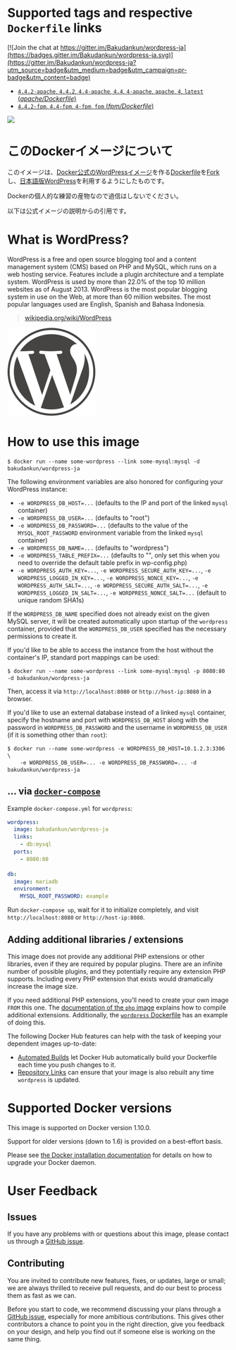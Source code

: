 # Supported tags and respective `Dockerfile` links

[![Join the chat at https://gitter.im/Bakudankun/wordpress-ja](https://badges.gitter.im/Bakudankun/wordpress-ja.svg)](https://gitter.im/Bakudankun/wordpress-ja?utm_source=badge&utm_medium=badge&utm_campaign=pr-badge&utm_content=badge)

-	[`4.4.2-apache`, `4.4.2`, `4.4-apache`, `4.4`, `4-apache`, `apache`, `4`, `latest` (*apache/Dockerfile*)](https://github.com/Bakudankun/wordpress-ja/blob/master/apache/Dockerfile)
-	[`4.4.2-fpm`, `4.4-fpm`, `4-fpm`, `fpm` (*fpm/Dockerfile*)](https://github.com/Bakudankun/wordpress-ja/blob/master/fpm/Dockerfile)

[![](https://badge.imagelayers.io/bakudankun/wordpress-ja:latest.svg)](https://imagelayers.io/?images=bakudankun/wordpress-ja:4.4.2-apache,bakudankun/wordpress-ja:4.4.2-fpm)

# このDockerイメージについて

このイメージは、[Docker公式のWordPressイメージ](https://hub.docker.com/_/wordpress/)を作る[Dockerfile](https://github.com/docker-library/wordpress)を[Fork](https://github.com/Bakudankun/wordpress-ja)し、[日本語版WordPress](https://ja.wordpress.org/)を利用するようにしたものです。

Dockerの個人的な練習の産物なので過信はしないでください。

以下は公式イメージの説明からの引用です。

# What is WordPress?

WordPress is a free and open source blogging tool and a content management system (CMS) based on PHP and MySQL, which runs on a web hosting service. Features include a plugin architecture and a template system. WordPress is used by more than 22.0% of the top 10 million websites as of August 2013. WordPress is the most popular blogging system in use on the Web, at more than 60 million websites. The most popular languages used are English, Spanish and Bahasa Indonesia.

> [wikipedia.org/wiki/WordPress](https://en.wikipedia.org/wiki/WordPress)

![logo](https://raw.githubusercontent.com/docker-library/docs/01c12653951b2fe592c1f93a13b4e289ada0e3a1/wordpress/logo.png)

# How to use this image

```console
$ docker run --name some-wordpress --link some-mysql:mysql -d bakudankun/wordpress-ja
```

The following environment variables are also honored for configuring your WordPress instance:

-	`-e WORDPRESS_DB_HOST=...` (defaults to the IP and port of the linked `mysql` container)
-	`-e WORDPRESS_DB_USER=...` (defaults to "root")
-	`-e WORDPRESS_DB_PASSWORD=...` (defaults to the value of the `MYSQL_ROOT_PASSWORD` environment variable from the linked `mysql` container)
-	`-e WORDPRESS_DB_NAME=...` (defaults to "wordpress")
-	`-e WORDPRESS_TABLE_PREFIX=...` (defaults to "", only set this when you need to override the default table prefix in wp-config.php)
-	`-e WORDPRESS_AUTH_KEY=...`, `-e WORDPRESS_SECURE_AUTH_KEY=...`, `-e WORDPRESS_LOGGED_IN_KEY=...`, `-e WORDPRESS_NONCE_KEY=...`, `-e WORDPRESS_AUTH_SALT=...`, `-e WORDPRESS_SECURE_AUTH_SALT=...`, `-e WORDPRESS_LOGGED_IN_SALT=...`, `-e WORDPRESS_NONCE_SALT=...` (default to unique random SHA1s)

If the `WORDPRESS_DB_NAME` specified does not already exist on the given MySQL server, it will be created automatically upon startup of the `wordpress` container, provided that the `WORDPRESS_DB_USER` specified has the necessary permissions to create it.

If you'd like to be able to access the instance from the host without the container's IP, standard port mappings can be used:

```console
$ docker run --name some-wordpress --link some-mysql:mysql -p 8080:80 -d bakudankun/wordpress-ja
```

Then, access it via `http://localhost:8080` or `http://host-ip:8080` in a browser.

If you'd like to use an external database instead of a linked `mysql` container, specify the hostname and port with `WORDPRESS_DB_HOST` along with the password in `WORDPRESS_DB_PASSWORD` and the username in `WORDPRESS_DB_USER` (if it is something other than `root`):

```console
$ docker run --name some-wordpress -e WORDPRESS_DB_HOST=10.1.2.3:3306 \
    -e WORDPRESS_DB_USER=... -e WORDPRESS_DB_PASSWORD=... -d bakudankun/wordpress-ja
```

## ... via [`docker-compose`](https://github.com/docker/compose)

Example `docker-compose.yml` for `wordpress`:

```yaml
wordpress:
  image: bakudankun/wordpress-ja
  links:
    - db:mysql
  ports:
    - 8080:80

db:
  image: mariadb
  environment:
    MYSQL_ROOT_PASSWORD: example
```

Run `docker-compose up`, wait for it to initialize completely, and visit `http://localhost:8080` or `http://host-ip:8080`.

## Adding additional libraries / extensions

This image does not provide any additional PHP extensions or other libraries, even if they are required by popular plugins. There are an infinite number of possible plugins, and they potentially require any extension PHP supports. Including every PHP extension that exists would dramatically increase the image size.

If you need additional PHP extensions, you'll need to create your own image `FROM` this one. The [documentation of the `php` image](https://github.com/docker-library/docs/blob/master/php/README.md#how-to-install-more-php-extensions) explains how to compile additional extensions. Additionally, the [`wordpress` Dockerfile](https://github.com/docker-library/wordpress/blob/618490d4bdff6c5774b84b717979bfe3d6ba8ad1/apache/Dockerfile#L5-L9) has an example of doing this.

The following Docker Hub features can help with the task of keeping your dependent images up-to-date:

-	[Automated Builds](https://docs.docker.com/docker-hub/builds/) let Docker Hub automatically build your Dockerfile each time you push changes to it.
-	[Repository Links](https://docs.docker.com/docker-hub/builds/#repository-links) can ensure that your image is also rebuilt any time `wordpress` is updated.

# Supported Docker versions

This image is supported on Docker version 1.10.0.

Support for older versions (down to 1.6) is provided on a best-effort basis.

Please see [the Docker installation documentation](https://docs.docker.com/installation/) for details on how to upgrade your Docker daemon.

# User Feedback

## Issues

If you have any problems with or questions about this image, please contact us through a [GitHub issue](https://github.com/Bakudankun/wordpress-ja/issues).

## Contributing

You are invited to contribute new features, fixes, or updates, large or small; we are always thrilled to receive pull requests, and do our best to process them as fast as we can.

Before you start to code, we recommend discussing your plans through a [GitHub issue](https://github.com/Bakudankun/wordpress-ja/issues), especially for more ambitious contributions. This gives other contributors a chance to point you in the right direction, give you feedback on your design, and help you find out if someone else is working on the same thing.
 
